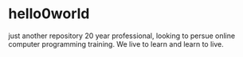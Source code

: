 # hello0world
just another repository
20 year professional, looking to persue online computer programming training.  We live to learn and learn to live.
